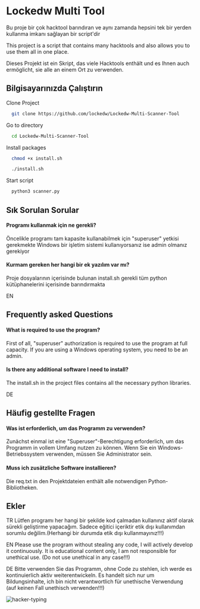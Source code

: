 
# Lockedw Multi Tool

Bu proje bir çok hacktool barındıran ve aynı zamanda hepsini tek bir yerden kullanma imkanı sağlayan bir script'dir 


This project is a script that contains many hacktools and also allows you to use them all in one place.


Dieses Projekt ist ein Skript, das viele Hacktools enthält und es Ihnen auch ermöglicht, sie alle an einem Ort zu verwenden.



## Bilgisayarınızda Çalıştırın

Clone Project

```bash
  git clone https://github.com/lockedw/Lockedw-Multi-Scanner-Tool
```

Go to directory

```bash
  cd Lockedw-Multi-Scanner-Tool
```

Install packages

```bash
  chmod +x install.sh
```
```bash
  ./install.sh
```

Start script

```bash
  python3 scanner.py
```

  
## Sık Sorulan Sorular

#### Programı kullanmak için ne gerekli?

Öncelikle programı tam kapasite kullanabilmek için "superuser" yetkisi gerekmekte Windows bir işletim sistemi kullanıyorsanız ise admin olmanız gerekiyor

#### Kurmam gereken her hangi bir ek yazılım var mı?

Proje dosyalarının içerisinde bulunan install.sh gerekli tüm python kütüphanelerini içerisinde barındırmakta

EN

## Frequently asked Questions

#### What is required to use the program?

First of all, "superuser" authorization is required to use the program at full capacity. If you are using a Windows operating system, you need to be an admin.

#### Is there any additional software I need to install?

The install.sh in the project files contains all the necessary python libraries.

DE

## Häufig gestellte Fragen

#### Was ist erforderlich, um das Programm zu verwenden?

Zunächst einmal ist eine "Superuser"-Berechtigung erforderlich, um das Programm in vollem Umfang nutzen zu können. Wenn Sie ein Windows-Betriebssystem verwenden, müssen Sie Administrator sein.

#### Muss ich zusätzliche Software installieren?

Die req.txt in den Projektdateien enthält alle notwendigen Python-Bibliotheken.

  
## Ekler
TR
Lütfen programı her hangi bir şekilde kod çalmadan kullanınız aktif olarak sürekli geliştirme yapacağım.
Sadece eğitici içeriktir etik dışı kullanımdan sorumlu değilim.(Herhangi bir durumda etik dışı kullanmayınız!!!)

EN 
Please use the program without stealing any code, I will actively develop it continuously.
It is educational content only, I am not responsible for unethical use. (Do not use unethical in any case!!!)

DE 
Bitte verwenden Sie das Programm, ohne Code zu stehlen, ich werde es kontinuierlich aktiv weiterentwickeln.
Es handelt sich nur um Bildungsinhalte, ich bin nicht verantwortlich für unethische Verwendung (auf keinen Fall unethisch verwenden!!!)


![hacker-typing](https://user-images.githubusercontent.com/104690046/232248792-7884d044-7f46-41f4-afd8-f7b7026476b8.gif)




  
